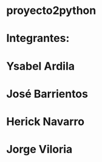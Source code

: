 # proyecto2python
# Integrantes:
# Ysabel Ardila
# José Barrientos
# Herick Navarro
# Jorge Viloria
